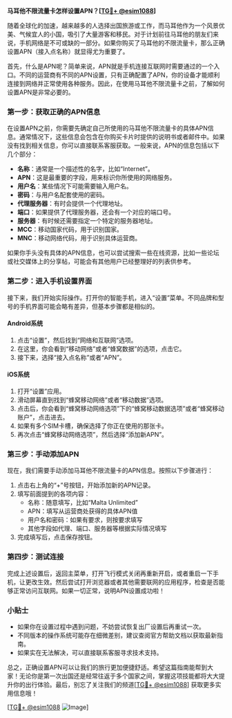 **马耳他不限流量卡怎样设置APN？[[TG💪+ @esim1088](https://t.me/s/esim1088)]**

随着全球化的加速，越来越多的人选择出国旅游或工作，而马耳他作为一个风景优美、气候宜人的小国，吸引了大量游客和移民。对于计划前往马耳他的朋友们来说，手机网络是不可或缺的一部分。如果你购买了马耳他的不限流量卡，那么正确设置APN（接入点名称）就显得尤为重要了。

首先，什么是APN呢？简单来说，APN就是手机连接互联网时需要通过的一个入口。不同的运营商有不同的APN设置，只有正确配置了APN，你的设备才能顺利连接到网络并正常使用各种服务。因此，在使用马耳他不限流量卡之前，了解如何设置APN是非常必要的。

### 第一步：获取正确的APN信息

在设置APN之前，你需要先确定自己所使用的马耳他不限流量卡的具体APN信息。通常情况下，这些信息会包含在你购买卡片时提供的说明书或者邮件中。如果没有找到相关信息，你可以直接联系客服获取。一般来说，APN的信息包括以下几个部分：

- **名称**：通常是一个描述性的名字，比如“Internet”。
- **APN**：这是最重要的字段，用来标识你所使用的网络服务。
- **用户名**：某些情况下可能需要输入用户名。
- **密码**：与用户名配套使用的密码。
- **代理服务器**：有时会提供一个代理地址。
- **端口**：如果提供了代理服务器，还会有一个对应的端口号。
- **服务器**：有时候还需要指定一个特定的服务器地址。
- **MCC**：移动国家代码，用于识别国家。
- **MNC**：移动网络代码，用于识别具体运营商。

如果你手头没有具体的APN信息，也可以尝试搜索一些在线资源，比如一些论坛或社交媒体上的分享帖，可能会有其他用户已经整理好的列表供参考。

### 第二步：进入手机设置界面

接下来，我们开始实际操作。打开你的智能手机，进入“设置”菜单。不同品牌和型号的手机界面可能会略有差异，但基本步骤都是相似的。

#### Android系统
1. 点击“设置”，然后找到“网络和互联网”选项。
2. 在这里，你会看到“移动网络”或者“蜂窝数据”的选项，点击它。
3. 接下来，选择“接入点名称”或者“APN”。

#### iOS系统
1. 打开“设置”应用。
2. 滑动屏幕直到找到“蜂窝移动网络”或者“移动数据”选项。
3. 点击后，你会看到“蜂窝移动网络选项”下的“蜂窝移动数据选项”或者“蜂窝移动账户”，点击进去。
4. 如果有多个SIM卡槽，确保选择了你正在使用的那张卡。
5. 再次点击“蜂窝移动网络选项”，然后选择“添加新APN”。

### 第三步：手动添加APN

现在，我们需要手动添加马耳他不限流量卡的APN信息。按照以下步骤进行：

1. 点击右上角的“+”号按钮，开始添加新的APN记录。
2. 填写前面提到的各项内容：
   - 名称：随意填写，比如“Malta Unlimited”
   - APN：填写从运营商处获得的具体APN值
   - 用户名和密码：如果有要求，则按要求填写
   - 其他字段如代理、端口、服务器等根据实际情况填写
3. 完成填写后，点击保存按钮。

### 第四步：测试连接

完成上述设置后，返回主菜单，打开飞行模式关闭再重新开启，或者重启一下手机，让更改生效。然后尝试打开浏览器或者其他需要联网的应用程序，检查是否能够正常访问互联网。如果一切正常，说明APN设置成功啦！

### 小贴士

- 如果你在设置过程中遇到问题，不妨尝试恢复出厂设置后再重试一次。
- 不同版本的操作系统可能存在细微差别，建议查阅官方帮助文档以获取最新指南。
- 如果实在无法解决，可以直接联系客服寻求技术支持。

总之，正确设置APN可以让我们的旅行更加便捷舒适。希望这篇指南能帮到大家！无论你是第一次出国还是经常往返于多个国家之间，掌握这项技能都将大大提升你的出行体验。最后，别忘了关注我们的频道[[TG💪+ @esim1088](https://t.me/s/esim1088)] 获取更多实用信息哦！

[[TG💪+ @esim1088](https://t.me/s/esim1088) ![Image](https://i.postimg.cc/4NQfJmqS/Snipaste-2025-05-13-00-14-12.png)]